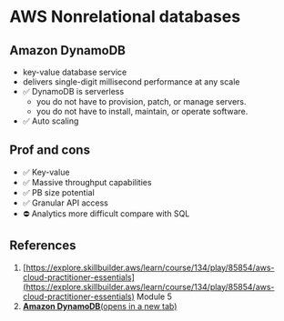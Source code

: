 # AWS Nonrelational databases

## Amazon DynamoDB

- key-value database service
- delivers single-digit millisecond performance at any scale
- ✅ DynamoDB is serverless
	- you do not have to provision, patch, or manage servers.
	- you do not have to install, maintain, or operate software.
- ✅ Auto scaling

## Prof and cons
- ✅ Key-value
- ✅ Massive throughput capabilities
- ✅ PB size potential
- ✅ Granular API access
- ⛔ Analytics more difficult compare with SQL
## References
1. [https://explore.skillbuilder.aws/learn/course/134/play/85854/aws-cloud-practitioner-essentials](https://explore.skillbuilder.aws/learn/course/134/play/85854/aws-cloud-practitioner-essentials) Module 5
2. [**Amazon DynamoDB**(opens in a new tab)](https://aws.amazon.com/dynamodb/)